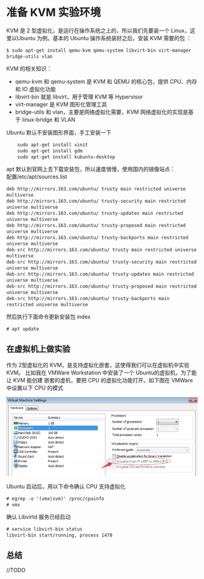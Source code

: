 # 准备 KVM 实验环境 
KVM 是 2 型虚拟化，是运行在操作系统之上的，所以我们先要装一个 Linux，这里以Ubuntu 为例。基本的 Ubuntu 操作系统装好之后，安装 KVM 需要的包 ：  

    $ sudo apt-get install qemu-kvm qemu-system libvirt-bin virt-manager bridge-utils vlan 

KVM 的相关知识：
<ul>
<li>qemu-kvm 和 qemu-system 是 KVM 和 QEMU 的核心包，提供 CPU、内存和 IO 虚拟化功能 </li>
<li>libvirt-bin 就是 libvirt，用于管理 KVM 等 Hypervisor </li>  

<li>virt-manager 是 KVM 图形化管理工具 </li>
<li>bridge-utils 和 vlan，主要是网络虚拟化需要，KVM 网络虚拟化的实现是基于 linux-bridge 和 VLAN</li>
</ul>

 Ubuntu 默认不安装图形界面，手工安装一下
```
    sudo apt-get install xinit
    sudo apt-get install gdm
    sudo apt-get install kubuntu-desktop 
```
 apt 默认到官网上去下载安装包，所以速度很慢，使用国内的镜像站点：   
配置/etc/apt/sources.list
```
deb http://mirrors.163.com/ubuntu/ trusty main restricted universe multiverse
deb http://mirrors.163.com/ubuntu/ trusty-security main restricted universe multiverse
deb http://mirrors.163.com/ubuntu/ trusty-updates main restricted universe multiverse
deb http://mirrors.163.com/ubuntu/ trusty-proposed main restricted universe multiverse
deb http://mirrors.163.com/ubuntu/ trusty-backports main restricted universe multiverse
deb-src http://mirrors.163.com/ubuntu/ trusty main restricted universe multiverse
deb-src http://mirrors.163.com/ubuntu/ trusty-security main restricted universe multiverse
deb-src http://mirrors.163.com/ubuntu/ trusty-updates main restricted universe multiverse
deb-src http://mirrors.163.com/ubuntu/ trusty-proposed main restricted universe multiverse
deb-src http://mirrors.163.com/ubuntu/ trusty-backports main restricted universe multiverse 
```
然后执行下面命令更新安装包 index
```
# apt update 
```
## 在虚拟机上做实验

作为 2型虚拟化的 KVM，是支持虚拟化嵌套，这使得我们可以在虚拟机中实验 KVM。 
比如我在 VMWare Workstation 中安装了一个 Ubuntu的虚拟机，为了能让 KVM 能创建 
嵌套的虚机，要把 CPU 的虚拟化功能打开。如下图在 VMWare 中设置以下 CPU 的模式   

![Image text](https://raw.githubusercontent.com/inspurcloudgroup/rd2/master/%E8%AE%B8%E8%88%92%E5%AE%87/img/VMware%E4%B8%AD%E8%AE%BE%E7%BD%AECPU%E6%A8%A1%E5%BC%8F.png)

 Ubuntu 启动后，用以下命令确认 CPU 支持虚拟化
```
# egrep -o '(vmx|svm)' /proc/cpuinfo
# vmx 
```
确认 Libvirtd 服务已经启动
```
# service libvirt-bin status
libvirt-bin start/running, process 1478 
```

## 总结 
//TODO